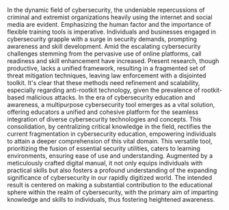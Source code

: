 In the dynamic field of cybersecurity, the undeniable repercussions of criminal and extremist organizations heavily using the internet and social media are evident. Emphasizing the human factor and the importance of flexible training tools is imperative. Individuals and businesses engaged in cybersecurity grapple with a surge in security demands, prompting awareness and skill development. Amid the escalating cybersecurity challenges stemming from the pervasive use of online platforms, call readiness and skill enhancement have increased. Present research, though productive, lacks a unified framework, resulting in a fragmented set of threat mitigation techniques, leaving law enforcement with a disjointed toolkit. It's clear that these methods need refinement and scalability, especially regarding anti-rootkit technology, given the prevalence of rootkit-based malicious attacks. In the era of cybersecurity education and awareness, a multipurpose cybersecurity tool emerges as a vital solution, offering educators a unified and cohesive platform for the seamless integration of diverse cybersecurity technologies and concepts. This consolidation, by centralizing critical knowledge in the field, rectifies the current fragmentation in cybersecurity education, empowering individuals to attain a deeper comprehension of this vital domain. This versatile tool, prioritizing the fusion of essential security utilities, caters to learning environments, ensuring ease of use and understanding. Augmented by a meticulously crafted digital manual, it not only equips individuals with practical skills but also fosters a profound understanding of the expanding significance of cybersecurity in our rapidly digitized world. The intended result is centered on making a substantial contribution to the educational sphere within the realm of cybersecurity, with the primary aim of imparting knowledge and skills to individuals, thus fostering heightened awareness.
